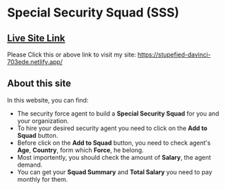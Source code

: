 # Special Security Squad (SSS)

## [Live Site Link](https://stupefied-davinci-703ede.netlify.app/)
Please Click this or above link to visit my site: https://stupefied-davinci-703ede.netlify.app/

## About this site

In this website, you can find:

* The security force agent to build a **Special Security Squad** for you and your organization. 
* To hire your desired security agent you need to click on the **Add to Squad** button.
* Before click on the **Add to Squad** button, you need to check agent's **Age**, **Country**, form which **Force**, he belong.
* Most importently, you should check the amount of **Salary**, the agent demand.
* You can get your **Squad Summary** and **Total Salary** you need to pay monthly for them.
